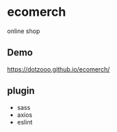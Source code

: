 # ecomerch
online shop

## Demo
https://dotzooo.github.io/ecomerch/

## plugin
- sass
- axios
- eslint